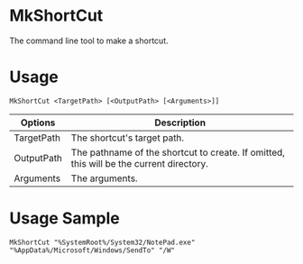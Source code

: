 # MkShortCut
The command line tool to make a shortcut.

# Usage
`MkShortCut <TargetPath> [<OutputPath> [<Arguments>]]`

| Options    | Description                                                                             |
| ---------- | --------------------------------------------------------------------------------------- |
| TargetPath | The shortcut's target path.                                                             |
| OutputPath | The pathname of the shortcut to create. If omitted, this will be the current directory. |
| Arguments  | The arguments.                                                                          |

# Usage Sample
`MkShortCut "%SystemRoot%/System32/NotePad.exe" "%AppData%/Microsoft/Windows/SendTo" "/W"`